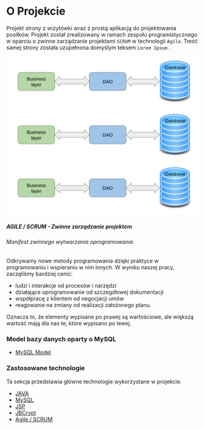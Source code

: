 # O Projekcie

Projekt strony z wizytówki wraz z prostą aplikacją do projektowania posiłków. Projekt został zrealizowany w ramach 
zespołu programistycznego w oparciu o zwinne zarządzanie projektami ``SCRUM`` w technologii ``Agile``. Treść samej strony została 
uzupełnona domyślym teksem ````Lorem Ipsum```` .

![Screenshot](https://github.com/yarim83/szkola_programowania/blob/master/src/pl/coderslab/screens/DAO.png)
![Screenshot](https://github.com/yarim83/szkola_programowania/blob/master/src/pl/coderslab/screens/DAO.png)
![Screenshot](https://github.com/yarim83/szkola_programowania/blob/master/src/pl/coderslab/screens/DAO.png)


##### AGILE / SCRUM  - Zwinne zarządzanie projektem

###### Manifest zwinnego wytwarzania oprogramowania

Odkrywamy nowe metody programowania dzięki praktyce w
programowaniu i wspieraniu w nim innych. W wyniku naszej pracy,
zaczęliśmy bardziej
cenić:

* ludzi i interakcje od procesów i narzędzi
* działające oprogramowanie od szczegółowej dokumentacji
* współpracę z klientem od negocjacji umów
* reagowanie na zmiany od realizacji założonego planu.

Oznacza to, że elementy wypisane po prawej są wartościowe, ale
większą wartość mają dla nas te, które wypisano po lewej.

### Model bazy danych oparty o MySQL

* [MySQL Model](https://github.com/yarim83/szkola_programowania/tree/master/resources) 

### Zastosowane technologie
Ta sekcja przedstawia główne technologie wykorzystane w projekcie.
* [JAVA](https://docs.oracle.com/en/java/)
* [MySQL](https://www.mysql.com/)
* [JSP](https://en.wikipedia.org/wiki/JavaServer_Pages)
* [JBCrypt](https://mvnrepository.com/artifact/org.mindrot/jbcrypt)
* [Agile / SCRUM](https://www.scrumguides.org/)
